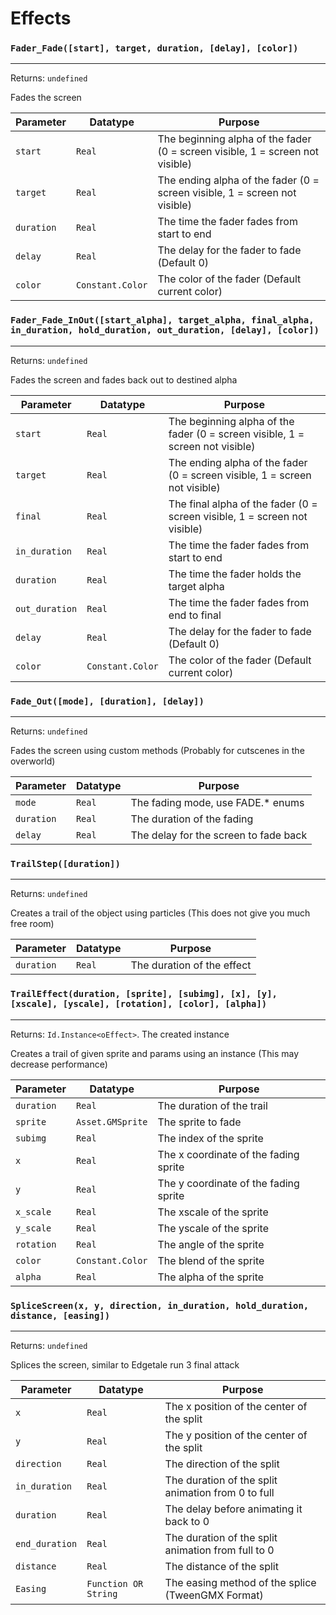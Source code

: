 # Effects

### `Fader_Fade([start], target, duration, [delay], [color])`
---
 Returns: `undefined`

Fades the screen

| Parameter | Datatype  | Purpose |
|-----------|-----------|---------|
|`start` |`Real` |The beginning alpha of the fader (0 = screen visible, 1 = screen not visible) |
|`target` |`Real` |The ending alpha of the fader (0 = screen visible, 1 = screen not visible) |
|`duration` |`Real` |The time the fader fades from start to end |
|`delay` |`Real` |The delay for the fader to fade (Default 0) |
|`color` |`Constant.Color` |The color of the fader (Default current color) |







### `Fader_Fade_InOut([start_alpha], target_alpha, final_alpha, in_duration, hold_duration, out_duration, [delay], [color])`
---
 Returns: `undefined`

Fades the screen and fades back out to destined alpha

| Parameter | Datatype  | Purpose |
|-----------|-----------|---------|
|`start` |`Real` |The beginning alpha of the fader (0 = screen visible, 1 = screen not visible) |
|`target` |`Real` |The ending alpha of the fader (0 = screen visible, 1 = screen not visible) |
|`final` |`Real` |The final alpha of the fader (0 = screen visible, 1 = screen not visible) |
|`in_duration` |`Real` |The time the fader fades from start to end |
|`duration` |`Real` |The time the fader holds the target alpha |
|`out_duration` |`Real` |The time the fader fades from end to final |
|`delay` |`Real` |The delay for the fader to fade (Default 0) |
|`color` |`Constant.Color` |The color of the fader (Default current color) |












### `Fade_Out([mode], [duration], [delay])`
---
 Returns: `undefined`

Fades the screen using custom methods (Probably for cutscenes in the overworld)

| Parameter | Datatype  | Purpose |
|-----------|-----------|---------|
|`mode` |`Real` |The fading mode, use FADE.\* enums |
|`duration` |`Real` |The duration of the fading |
|`delay` |`Real` |The delay for the screen to fade back |






### `TrailStep([duration])`
---
 Returns: `undefined`

Creates a trail of the object using particles (This does not give you much free room)

| Parameter | Datatype  | Purpose |
|-----------|-----------|---------|
|`duration` |`Real` |The duration of the effect |









### `TrailEffect(duration, [sprite], [subimg], [x], [y], [xscale], [yscale], [rotation], [color], [alpha])`
---
 Returns: `Id.Instance<oEffect>`. The created instance

Creates a trail of given sprite and params using an instance (This may decrease performance)

| Parameter | Datatype  | Purpose |
|-----------|-----------|---------|
|`duration` |`Real` |The duration of the trail |
|`sprite` |`Asset.GMSprite` |The sprite to fade |
|`subimg` |`Real` |The index of the sprite |
|`x` |`Real` |The x coordinate of the fading sprite |
|`y` |`Real` |The y coordinate of the fading sprite |
|`x_scale` |`Real` |The xscale of the sprite |
|`y_scale` |`Real` |The yscale of the sprite |
|`rotation` |`Real` |The angle of the sprite |
|`color` |`Constant.Color` |The blend of the sprite |
|`alpha` |`Real` |The alpha of the sprite |

### `SpliceScreen(x, y, direction, in_duration, hold_duration, distance, [easing])`
---
 Returns: `undefined`

Splices the screen, similar to Edgetale run 3 final attack

| Parameter | Datatype  | Purpose |
|-----------|-----------|---------|
|`x` |`Real` |The x position of the center of the split |
|`y` |`Real` |The y position of the center of the split |
|`direction` |`Real` |The direction of the split |
|`in_duration` |`Real` |The duration of the split animation from 0 to full |
|`duration` |`Real` |The delay before animating it back to 0 |
|`end_duration` |`Real` |The duration of the split animation from full to 0 |
|`distance` |`Real` |The distance of the split |
|`Easing` |`Function OR String` |The easing method of the splice (TweenGMX Format) |
















